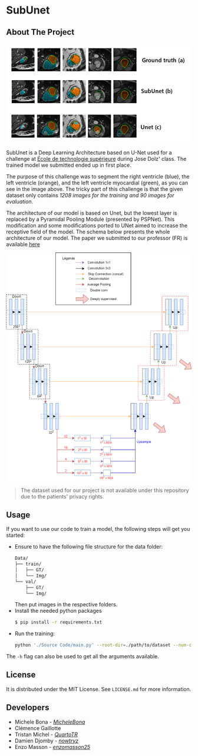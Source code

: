 # SubUnet

<!-- ABOUT THE PROJECT -->
## About The Project

![Comparison](paper/img/comparaison.png)

SubUnet is a Deep Learning Architecture based on U-Net used for a challenge at [École de technologie supérieure](https://www.etsmtl.ca/) during Jose Dolz' class. The trained model we submitted ended up in first place.

The purpose of this challenge was to segment the right ventricle (blue), the left ventricle (orange), and the left ventricle myocardial (green), as you can see in the image above. The tricky part of this challenge is that the given dataset only contains *1208 images for the training and 90 images for evaluation*.

The architecture of our model is based on Unet, but the lowest layer is replaced by a Pyramidal Pooling Module (presented by PSPNet). This modification and some modifications ported to UNet aimed to increase the receptive field of the model. The schema below presents the whole architecture of our model. The paper we submitted to our professor (FR) is available [here](paper-fr.pdf)

![Model](paper/img/SubUnetAvecPPM.png)

> The dataset used for our project is not available under this repository due to the patients' privacy rights.

<!-- USAGE EXAMPLES -->
## Usage

If you want to use our code to train a model, the following steps will get you started:

- Ensure to have the following file structure for the data folder:
  ```
  Data/
  ├── train/
  │   ├── GT/
  │   └── Img/
  └── val/
      ├── GT/
      └── Img/
  ```
  Then put images in the respective folders.
- Install the needed python packages
  ```sh
  $ pip install -r requirements.txt
  ```
- Run the training:
  ```sh
  python './Source Code/main.py' --root-dir=./path/to/dataset --num-classes=X
  ```
 The `-h` flag can also be used to get all the arguments available.



<!-- LICENSE -->
## License

It is distributed under the MIT License. See `LICENSE.md` for more information.


<!-- CONTACT -->
## Developers

* Michele Bona - *[MicheleBona](https://github.com/MicheleBona)*
* Clémence Gaillotte
* Tristan Michel - *[QuartoTR](https://github.com/QuartoTR)*
* Damien Djomby - *[nowtryz](https://github.com/nowtryz)*
* Enzo Masson - *[enzomasson25](https://github.com/enzomasson25)*

